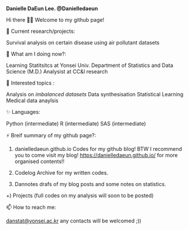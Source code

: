 **Danielle DaEun Lee. @Danielledaeun** 

Hi there 👋👯 Welcome to my github page!

🔭 Current research/projects:

Survival analysis on certain disease using air pollutant datasets

🌱 What am I doing now?:

Learning Statitsitcs at Yonsei Univ. Department of Statistics and Data Science (M.D.)
Analysist at CC&I research

🤔 Interested topics : 

Analysis on *imbalanced datasets*
Data synthesisation
Statistical Learning
Medical data anaylsis

✨ Languages:

Python (intermediate)
R (intermediate)
SAS (intermediate)

⚡ Breif summary of my github page?:

1) danielledaeun.github.io
  Codes for my github blog!
  BTW I recommend you to come visit my blog! https://danielledaeun.github.io/ for more organised contents!!

2) Codelog
  Archive for my written codes.

3) Dannotes
  drafs of my blog posts and some notes on statistics. 

+) Projects (full codes on my analysis will soon to be posted) 

📫 How to reach me: 

danstat@yonsei.ac.kr
any contacts will be welcomed ;))
